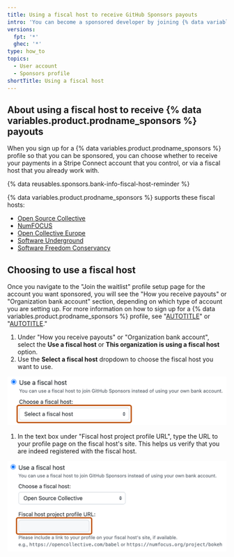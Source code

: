 ```yaml
---
title: Using a fiscal host to receive GitHub Sponsors payouts
intro: 'You can become a sponsored developer by joining {% data variables.product.prodname_sponsors %} and choosing a fiscal host for your payouts to come through.'
versions:
  fpt: '*'
  ghec: '*'
type: how_to
topics:
  - User account
  - Sponsors profile
shortTitle: Using a fiscal host
---
```


## About using a fiscal host to receive {% data variables.product.prodname_sponsors %} payouts

When you sign up for a {% data variables.product.prodname_sponsors %} profile so that you can be sponsored, you can choose whether to receive your payments in a Stripe Connect account that you control, or via a fiscal host that you already work with.

{% data reusables.sponsors.bank-info-fiscal-host-reminder %}

{% data variables.product.prodname_sponsors %} supports these fiscal hosts:

- [Open Source Collective](https://oscollective.org/)
- [NumFOCUS](http://www.numfocus.org/)
- [Open Collective Europe](https://opencollective.com/europe)
- [Software Underground](https://softwareunderground.org/)
- [Software Freedom Conservancy](https://sfconservancy.org/)

## Choosing to use a fiscal host

Once you navigate to the "Join the waitlist" profile setup page for the account you want sponsored, you will see the "How you receive payouts" or "Organization bank account" section, depending on which type of account you are setting up. For more information on how to sign up for a {% data variables.product.prodname_sponsors %} profile, see "[AUTOTITLE](/sponsors/receiving-sponsorships-through-github-sponsors/setting-up-github-sponsors-for-your-personal-account)" or "[AUTOTITLE](/sponsors/receiving-sponsorships-through-github-sponsors/setting-up-github-sponsors-for-your-organization)."

1. Under "How you receive payouts" or "Organization bank account", select the **Use a fiscal host** or **This organization is using a fiscal host** option.
1. Use the **Select a fiscal host** dropdown to choose the fiscal host you want to use.

  ![Screenshot of the fiscal host options for a sponsor profile. A collapsed dropdown menu, labeled "Select a fiscal host", is outlined in dark orange.](/assets/images/help/sponsors/choose-fiscal-host-dropdown.png)

1. In the text box under "Fiscal host project profile URL", type the URL to your profile page on the fiscal host's site. This helps us verify that you are indeed registered with the fiscal host.

  ![Screenshot of fiscal host options for a sponsor profile. A text field, labeled "Fiscal host project profile URL", is outlined in dark orange.](/assets/images/help/sponsors/fiscal-host-profile-url-field.png)
